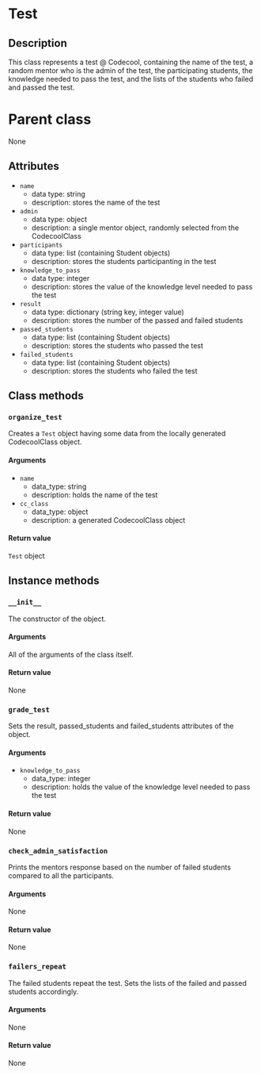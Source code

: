 # Test

## Description
This class represents a test @ Codecool, containing the name of the test, 
a random mentor who is the admin of the test, the participating students,
the knowledge needed to pass the test, and the lists of the students who failed and passed the test.

# Parent class
None

## Attributes

* ```name```
  * data type: string
  * description: stores the name of the test
* ```admin```
  * data type: object 
  * description: a single mentor object, randomly selected from the CodecoolClass
* ```participants```
   * data type: list (containing Student objects)
   * description: stores the students participanting in the test
* ```knowledge_to_pass```
  * data type: integer
  * description: stores the value of the knowledge level needed to pass the test
* ```result```
  * data type: dictionary (string key, integer value)
  * description: stores the number of the passed and failed students 
* ```passed_students```
  * data type: list (containing Student objects)
  * description: stores the students who passed the test
* ```failed_students```
  * data type: list (containing Student objects)
  * description: stores the students who failed the test

## Class methods

### ```organize_test```

Creates a ```Test``` object having some data from the locally generated CodecoolClass object.

#### Arguments

* ```name```
  * data_type: string
  * description: holds the name of the test
* ```cc_class```
  * data_type: object
  * description: a generated CodecoolClass object


#### Return value

```Test``` object

## Instance methods

### ```__init__```
The constructor of the object.

#### Arguments

All of the arguments of the class itself.

#### Return value
None

### ```grade_test```

Sets the result, passed_students and failed_students attributes of the object.

#### Arguments
* ```knowledge_to_pass```
  * data_type: integer
  * description: holds the value of the knowledge level needed to pass the test

#### Return value
None

### ```check_admin_satisfaction```

Prints the mentors response based on the number of failed students compared to all the participants.

#### Arguments
None

#### Return value
None

### ```failers_repeat```

The failed students repeat the test. Sets the lists of the failed and passed students accordingly.

#### Arguments
None

#### Return value
None